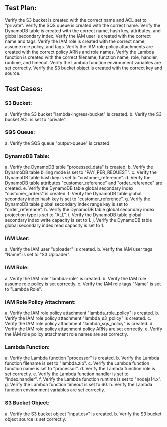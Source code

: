 ## Test Plan:

Verify the S3 bucket is created with the correct name and ACL set to "private".
Verify the SQS queue is created with the correct name.
Verify the DynamoDB table is created with the correct name, hash key, attributes, and global secondary index.
Verify the IAM user is created with the correct name and tags.
Verify the IAM role is created with the correct name, assume role policy, and tags.
Verify the IAM role policy attachments are created with the correct policy ARNs and role names.
Verify the Lambda function is created with the correct filename, function name, role, handler, runtime, and timeout.
Verify the Lambda function environment variables are set correctly.
Verify the S3 bucket object is created with the correct key and source.

## Test Cases:

### S3 Bucket:
a. Verify the S3 bucket "lambda-ingress-bucket" is created.
b. Verify the S3 bucket ACL is set to "private".

### SQS Queue:
a. Verify the SQS queue "output-queue" is created.

### DynamoDB Table:
a. Verify the DynamoDB table "processed_data" is created.
b. Verify the DynamoDB table billing mode is set to "PAY_PER_REQUEST".
c. Verify the DynamoDB table hash key is set to "customer_reference".
d. Verify the DynamoDB table attributes "customer_reference" and "order_reference" are created.
e. Verify the DynamoDB table global secondary index "customer_orders" is created.
f. Verify the DynamoDB table global secondary index hash key is set to "customer_reference".
g. Verify the DynamoDB table global secondary index range key is set to "order_reference".
h. Verify the DynamoDB table global secondary index projection type is set to "ALL".
i. Verify the DynamoDB table global secondary index write capacity is set to 1.
j. Verify the DynamoDB table global secondary index read capacity is set to 1.

### IAM User:
a. Verify the IAM user "uploader" is created.
b. Verify the IAM user tags "Name" is set to "S3 Uploader".

### IAM Role:
a. Verify the IAM role "lambda-role" is created.
b. Verify the IAM role assume role policy is set correctly.
c. Verify the IAM role tags "Name" is set to "Lambda Role".

### IAM Role Policy Attachment:
a. Verify the IAM role policy attachment "lambda_role_policy" is created.
b. Verify the IAM role policy attachment "lambda_s3_policy" is created.
c. Verify the IAM role policy attachment "lambda_sqs_policy" is created.
d. Verify the IAM role policy attachment policy ARNs are set correctly.
e. Verify the IAM role policy attachment role names are set correctly.

### Lambda Function:
a. Verify the Lambda function "processor" is created.
b. Verify the Lambda function filename is set to "lambda.zip".
c. Verify the Lambda function function name is set to "processor".
d. Verify the Lambda function role is set correctly.
e. Verify the Lambda function handler is set to "index.handler".
f. Verify the Lambda function runtime is set to "nodejs14.x".
g. Verify the Lambda function timeout is set to 60.
h. Verify the Lambda function environment variables are set correctly.

### S3 Bucket Object:
a. Verify the S3 bucket object "input.csv" is created.
b. Verify the S3 bucket object source is set correctly.